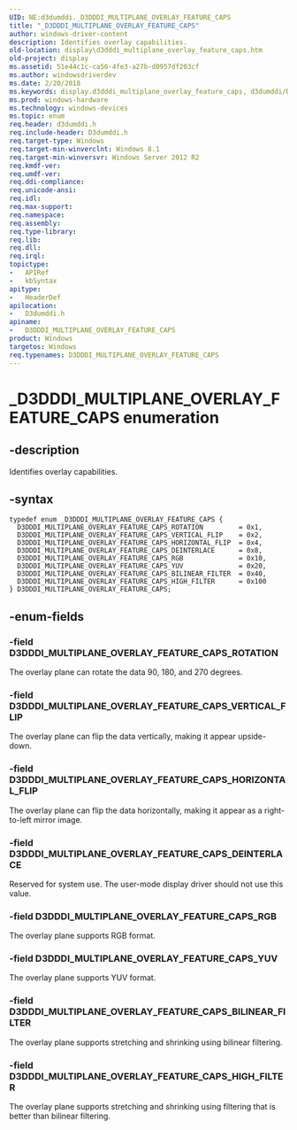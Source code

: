 ```yaml
---
UID: NE:d3dumddi._D3DDDI_MULTIPLANE_OVERLAY_FEATURE_CAPS
title: "_D3DDDI_MULTIPLANE_OVERLAY_FEATURE_CAPS"
author: windows-driver-content
description: Identifies overlay capabilities.
old-location: display\d3dddi_multiplane_overlay_feature_caps.htm
old-project: display
ms.assetid: 51e44c1c-ca56-4fe3-a27b-d0957df203cf
ms.author: windowsdriverdev
ms.date: 2/20/2018
ms.keywords: display.d3dddi_multiplane_overlay_feature_caps, d3dumddi/D3DDDI_MULTIPLANE_OVERLAY_FEATURE_CAPS_ROTATION, d3dumddi/D3DDDI_MULTIPLANE_OVERLAY_FEATURE_CAPS_BILINEAR_FILTER, D3DDDI_MULTIPLANE_OVERLAY_FEATURE_CAPS_HORIZONTAL_FLIP, d3dumddi/D3DDDI_MULTIPLANE_OVERLAY_FEATURE_CAPS_VERTICAL_FLIP, D3DDDI_MULTIPLANE_OVERLAY_FEATURE_CAPS_BILINEAR_FILTER, d3dumddi/D3DDDI_MULTIPLANE_OVERLAY_FEATURE_CAPS_DEINTERLACE, d3dumddi/D3DDDI_MULTIPLANE_OVERLAY_FEATURE_CAPS_HORIZONTAL_FLIP, D3DDDI_MULTIPLANE_OVERLAY_FEATURE_CAPS_RGB, D3DDDI_MULTIPLANE_OVERLAY_FEATURE_CAPS enumeration [Display Devices], d3dumddi/D3DDDI_MULTIPLANE_OVERLAY_FEATURE_CAPS_RGB, d3dumddi/D3DDDI_MULTIPLANE_OVERLAY_FEATURE_CAPS_YUV, D3DDDI_MULTIPLANE_OVERLAY_FEATURE_CAPS_HIGH_FILTER, D3DDDI_MULTIPLANE_OVERLAY_FEATURE_CAPS_DEINTERLACE, D3DDDI_MULTIPLANE_OVERLAY_FEATURE_CAPS_YUV, D3DDDI_MULTIPLANE_OVERLAY_FEATURE_CAPS_VERTICAL_FLIP, _D3DDDI_MULTIPLANE_OVERLAY_FEATURE_CAPS, d3dumddi/D3DDDI_MULTIPLANE_OVERLAY_FEATURE_CAPS, D3DDDI_MULTIPLANE_OVERLAY_FEATURE_CAPS, D3DDDI_MULTIPLANE_OVERLAY_FEATURE_CAPS_ROTATION, d3dumddi/D3DDDI_MULTIPLANE_OVERLAY_FEATURE_CAPS_HIGH_FILTER
ms.prod: windows-hardware
ms.technology: windows-devices
ms.topic: enum
req.header: d3dumddi.h
req.include-header: D3dumddi.h
req.target-type: Windows
req.target-min-winverclnt: Windows 8.1
req.target-min-winversvr: Windows Server 2012 R2
req.kmdf-ver: 
req.umdf-ver: 
req.ddi-compliance: 
req.unicode-ansi: 
req.idl: 
req.max-support: 
req.namespace: 
req.assembly: 
req.type-library: 
req.lib: 
req.dll: 
req.irql: 
topictype:
-	APIRef
-	kbSyntax
apitype:
-	HeaderDef
apilocation:
-	D3dumddi.h
apiname:
-	D3DDDI_MULTIPLANE_OVERLAY_FEATURE_CAPS
product: Windows
targetos: Windows
req.typenames: D3DDDI_MULTIPLANE_OVERLAY_FEATURE_CAPS
---
```


# _D3DDDI_MULTIPLANE_OVERLAY_FEATURE_CAPS enumeration


## -description


Identifies overlay capabilities.


## -syntax


````
typedef enum _D3DDDI_MULTIPLANE_OVERLAY_FEATURE_CAPS { 
  D3DDDI_MULTIPLANE_OVERLAY_FEATURE_CAPS_ROTATION         = 0x1,
  D3DDDI_MULTIPLANE_OVERLAY_FEATURE_CAPS_VERTICAL_FLIP    = 0x2,
  D3DDDI_MULTIPLANE_OVERLAY_FEATURE_CAPS_HORIZONTAL_FLIP  = 0x4,
  D3DDDI_MULTIPLANE_OVERLAY_FEATURE_CAPS_DEINTERLACE      = 0x8,
  D3DDDI_MULTIPLANE_OVERLAY_FEATURE_CAPS_RGB              = 0x10,
  D3DDDI_MULTIPLANE_OVERLAY_FEATURE_CAPS_YUV              = 0x20,
  D3DDDI_MULTIPLANE_OVERLAY_FEATURE_CAPS_BILINEAR_FILTER  = 0x40,
  D3DDDI_MULTIPLANE_OVERLAY_FEATURE_CAPS_HIGH_FILTER      = 0x100
} D3DDDI_MULTIPLANE_OVERLAY_FEATURE_CAPS;
````


## -enum-fields




### -field D3DDDI_MULTIPLANE_OVERLAY_FEATURE_CAPS_ROTATION

The overlay plane can rotate the data 90, 180, and 270 degrees.


### -field D3DDDI_MULTIPLANE_OVERLAY_FEATURE_CAPS_VERTICAL_FLIP

The overlay plane can flip the data vertically, making it appear upside-down.


### -field D3DDDI_MULTIPLANE_OVERLAY_FEATURE_CAPS_HORIZONTAL_FLIP

The overlay plane can flip the data horizontally, making it appear as a right-to-left mirror image.


### -field D3DDDI_MULTIPLANE_OVERLAY_FEATURE_CAPS_DEINTERLACE

Reserved for system use. The user-mode display driver should not use this value.


### -field D3DDDI_MULTIPLANE_OVERLAY_FEATURE_CAPS_RGB

The overlay plane supports RGB format.


### -field D3DDDI_MULTIPLANE_OVERLAY_FEATURE_CAPS_YUV

The overlay plane supports YUV format.


### -field D3DDDI_MULTIPLANE_OVERLAY_FEATURE_CAPS_BILINEAR_FILTER

The overlay plane supports stretching and shrinking using bilinear filtering.


### -field D3DDDI_MULTIPLANE_OVERLAY_FEATURE_CAPS_HIGH_FILTER

The overlay plane supports stretching and shrinking using filtering that is better than bilinear filtering.

